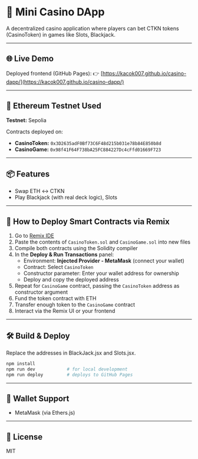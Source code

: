 # 🎰 Mini Casino DApp

A decentralized casino application where players can bet CTKN tokens (CasinoToken) in games like Slots, Blackjack.

---

## 🌐 Live Demo
Deployed frontend (GitHub Pages):
👉 [https://kacok007.github.io/casino-dapp/](https://kacok007.github.io/casino-dapp/)

---

## 🔗 Ethereum Testnet Used
**Testnet:** Sepolia

Contracts deployed on:
- **CasinoToken:** `0x3D2635adF0Bf73C6F48d215b031e78b84E850b8d`
- **CasinoGame:** `0x98f41F64F738bA25FC884227Dc4cFfd01669F723`


---

## 📦 Features
- Swap ETH ↔ CTKN
- Play Blackjack (with real deck logic), Slots

---

## 🧪 How to Deploy Smart Contracts via Remix
1. Go to [Remix IDE](https://remix.ethereum.org/)
2. Paste the contents of `CasinoToken.sol` and `CasinoGame.sol` into new files
3. Compile both contracts using the Solidity compiler
4. In the **Deploy & Run Transactions** panel:
   - Environment: **Injected Provider - MetaMask** (connect your wallet)
   - Contract: Select `CasinoToken`
   - Constructor parameter: Enter your wallet address for ownership
   - Deploy and copy the deployed address
5. Repeat for `CasinoGame` contract, passing the `CasinoToken` address as constructor argument
6. Fund the token contract with ETH
7. Transfer enough token to the `CasinoGame` contract
8. Interact via the Remix UI or your frontend


---

## 🛠️ Build & Deploy
Replace the addresses in BlackJack.jsx and Slots.jsx.
```bash
npm install
npm run dev            # for local development
npm run deploy         # deploys to GitHub Pages
```

---

## 👛 Wallet Support
- MetaMask (via Ethers.js)

---

## 📄 License
MIT
